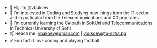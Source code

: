 - 👋 Hi, I’m @vbukoev
- 👀 I’m interested in Coding and Studying new things from the IT-sector and in particular from the Telecommunications and C# programs.
- 🌱 I’m currently learning the C# path in SoftUni and Telecommunications in Technical University of Sofia
- 📫 Reach me: vbukoev@gmail.com | vbukoev@tu-sofia.bg
- ✔ Fun fact: I love coding and playing football
<!---
vbukoev/vbukoev is a ✨ special ✨ repository because its `README.md` (this file) appears on your GitHub profile.
You can click the Preview link to take a look at your changes.
--->
